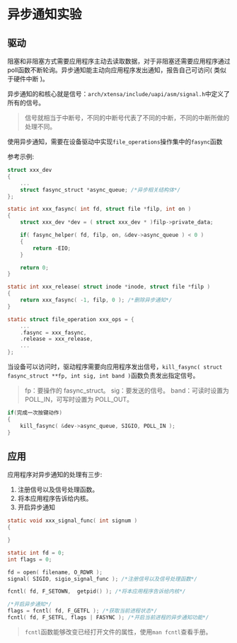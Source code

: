 # 异步通知实验

## 驱动

阻塞和非阻塞方式需要应用程序主动去读取数据，对于非阻塞还需要应用程序通过poll函数不断轮询。异步通知能主动向应用程序发出通知，报告自己可访问( 类似于硬件中断 )。

异步通知的和核心就是信号：`arch/xtensa/include/uapi/asm/signal.h`中定义了所有的信号。
> 信号就相当于中断号，不同的中断号代表了不同的中断，不同的中断所做的处理不同。

使用异步通知，需要在设备驱动中实现`file_operations`操作集中的`fasync`函数

参考示例:

```c
struct xxx_dev
{
    ...
    struct fasync_struct *async_queue; /*异步相关结构体*/
};

static int xxx_fasync( int fd, struct file *filp, int on )
{
    struct xxx_dev *dev = ( struct xxx_dev * )filp->private_data;

    if( fasync_helper( fd, filp, on, &dev->async_queue ) < 0 )
    {
        return -EIO;
    }

    return 0;
}

static int xxx_release( struct inode *inode, struct file *filp )
{
    return xxx_fasync( -1, filp, 0 ); /*删除异步通知*/
}

static struct file_operation xxx_ops = {
    ...
    .fasync = xxx_fasync,
    .release = xxx_release,
    ...
};
```

当设备可以访问时，驱动程序需要向应用程序发出信号，`kill_fasync( struct fasync_struct **fp, int sig, int band )`函数负责发出指定信号。

> fp：要操作的 fasync_struct。
> sig：要发送的信号。
> band：可读时设置为 POLL_IN，可写时设置为 POLL_OUT。

```C
if(完成一次按键动作)
{
    kill_fasync( &dev->async_queue, SIGIO, POLL_IN );
}
```

## 应用

应用程序对异步通知的处理有三步:

1. 注册信号以及信号处理函数。
2. 将本应用程序告诉给内核。
3. 开启异步通知

```c
static void xxx_signal_func( int signum )
{

}

static int fd = 0;
int flags = 0;

fd = open( filename, O_RDWR );
signal( SIGIO, sigio_signal_func ); /*注册信号以及信号处理函数*/

fcntl( fd, F_SETOWN,  getpid() ); /*将本应用程序告诉给内核*/

/*开启异步通知*/
flags = fcntl( fd, F_GETFL ); /*获取当前进程状态*/
fcntl( fd, F_SETFL, flags | FASYNC ); /*开启当前进程的异步通知功能*/
```

> `fcntl`函数能够改变已经打开文件的属性，使用`man fcntl`查看手册。
